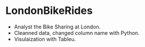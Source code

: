 # LondonBikeRides
-  Analyst the Bike Sharing at London.
-  Cleanned data, changed column name with Python.
-  Visulaization with Tableu.
